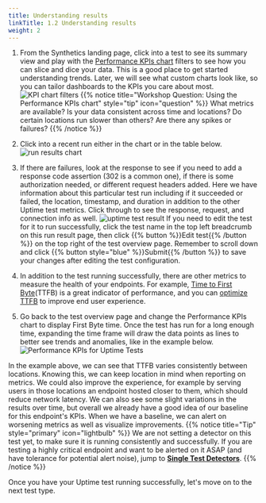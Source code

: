 ```yaml
---
title: Understanding results
linkTitle: 1.2 Understanding results
weight: 2
---
```


1. From the Synthetics landing page, click into a test to see its summary view and play with the [Performance KPIs chart](https://docs.splunk.com/observability/en/synthetics/uptime-test/uptime-test-results.html#customize-the-performance-kpis-chart) filters to see how you can slice and dice your data. This is a good place to get started understanding trends. Later, we will see what custom charts look like, so you can tailor dashboards to the KPIs you care about most.
![KPI chart filters](https://ajeuwbhvhr.cloudimg.io/colony-recorder.s3.amazonaws.com/files/2024-02-09/c040b5f6-a868-4977-8d3b-bc3e431ffcc8/user_cropped_screenshot.jpeg?tl_px=1160,0&br_px=2880,961&force_format=png&width=1120.0&wat=1&wat_opacity=0.7&wat_gravity=northwest&wat_url=https://colony-recorder.s3.us-west-1.amazonaws.com/images/watermarks/FB923C_standard.png&wat_pad=755,44)
{{% notice title="Workshop Question: Using the Performance KPIs chart" style="tip" icon="question" %}}
What metrics are available? Is your data consistent across time and locations? Do certain locations run slower than others? Are there any spikes or failures?
{{% /notice %}}

1. Click into a recent run either in the chart or in the table below. 
![run results chart](../../_img/run-results.png)

1. If there are failures, look at the response to see if you need to add a response code assertion (302 is a common one), if there is some authorization needed, or different request headers added. Here we have information about this particular test run including if it succeeded or failed, the location, timestamp, and duration in addition to the other Uptime test metrics. Click through to see the response, request, and connection info as well.
![uptime test result](../../_img/uptime-test-result.png)
If you need to edit the test for it to run successfully, click the test name in the top left breadcrumb on this run result page, then click {{% button %}}Edit test{{% /button %}} on the top right of the test overview page. Remember to scroll down and click {{% button style="blue" %}}Submit{{% /button %}} to save your changes after editing the test configuration.

1. In addition to the test running successfully, there are other metrics to measure the health of your endpoints. For example, [Time to First Byte](https://web.dev/articles/ttfb)(TTFB) is a great indicator of performance, and you can [optimize TTFB](https://web.dev/articles/optimize-ttfb) to improve end user experience.

1. Go back to the test overview page and change the Performance KPIs chart to display First Byte time. Once the test has run for a long enough time, expanding the time frame will draw the data points as lines to better see trends and anomalies, like in the example below.
![Performance KPIs for Uptime Tests](../../_img/ttfb.png)

In the example above, we can see that TTFB varies consistently between locations. Knowing this, we can keep location in mind when reporting on metrics. We could also improve the experience, for example by serving users in those locations an endpoint hosted closer to them, which should reduce network latency. We can also see some slight variations in the results over time, but overall we already have a good idea of our baseline for this endpoint's KPIs. When we have a baseline, we can alert on worsening metrics as well as visualize improvements.
{{% notice title="Tip" style="primary"  icon="lightbulb" %}}
We are not setting a detector on this test yet, to make sure it is running consistently and successfully. If you are testing a highly critical endpoint and want to be alerted on it ASAP (and have tolerance for potential alert noise), jump to **[Single Test Detectors](../../5-detectors/1-test-detector.md)**.
{{% /notice %}}

Once you have your Uptime test running successfully, let's move on to the next test type.